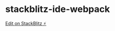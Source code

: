 # stackblitz-ide-webpack

[Edit on StackBlitz ⚡️](https://stackblitz.com/edit/stackblitz-starters-7numru)